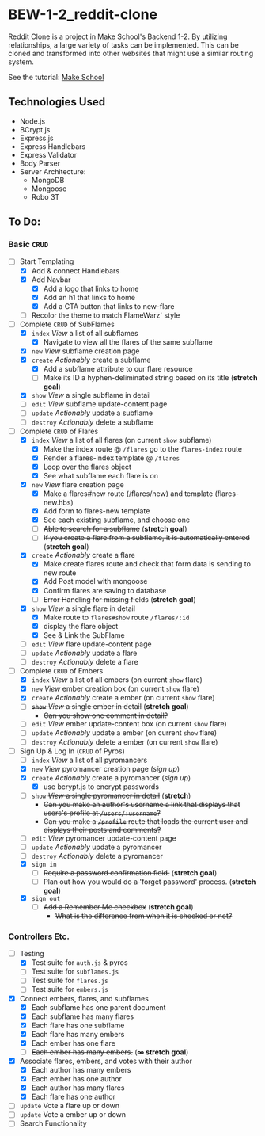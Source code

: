 # BEW-1-2_reddit-clone
Reddit Clone is a project in Make School's Backend 1-2. By utilizing relationships, a large variety of tasks can be implemented. This can be cloned and transformed into other websites that might use a similar routing system.

See the tutorial: <a href='https://www.makeschool.com/academy/track/reddit-clone-in-node-js'>Make School</a>

## Technologies Used
- Node.js
- BCrypt.js
- Express.js
- Express Handlebars
- Express Validator
- Body Parser
- Server Architecture:
	- MongoDB
	- Mongoose
	- Robo 3T

## To Do:
### Basic `CRUD`
- [ ] Start Templating
	- [X] Add & connect Handlebars
	- [X] Add Navbar
		- [X] Add a logo that links to home
		- [X] Add an h1 that links to home
		- [X] Add a CTA button that links to new-flare
	- [ ] Recolor the theme to match FlameWarz' style
- [ ] Complete `CRUD` of SubFlames
	- [X] `index` *View* a list of all subflames
		- [X] Navigate to view all the flares of the same subflame
	- [X] `new` *View* subflame creation page
	- [X] `create` *Actionably* create a subflame
		- [X] Add a subflame attribute to our flare resource
		- [ ] Make its ID a hyphen-deliminated string based on its title (**stretch goal**)
	- [X] `show` *View* a single subflame in detail
	- [ ] `edit` *View* subflame update-content page
	- [ ] `update` *Actionably* update a subflame
	- [ ] `destroy` *Actionably* delete a subflame
- [ ] Complete `CRUD` of Flares
	- [X] `index` *View* a list of all flares (on current `show` subflame)
		- [X] Make the index route @ `/flares` go to the `flares-index` route
		- [X] Render a flares-index template @ `/flares`
		- [X] Loop over the flares object
		- [X] See what subflame each flare is on
	- [X] `new` *View* flare creation page
		- [X] Make a flares#new route (/flares/new) and template (flares-new.hbs)
		- [X] Add form to flares-new template
		- [X] See each existing subflame, and choose one
		- [ ] ~~Able to search for a subflame~~ (**stretch goal**)
		- [ ] ~~If you create a flare from a subflame, it is automatically entered~~ (**stretch goal**)
	- [X] `create` *Actionably* create a flare
		- [X] Make create flares route and check that form data is sending to new route
		- [X] Add Post model with mongoose
		- [X] Confirm flares are saving to database
		- [ ] ~~Error Handling for missing fields~~ (**stretch goal**)
	- [X] `show` *View* a single flare in detail
		- [X] Make route to `flares#show` route `/flares/:id`
		- [X] display the flare object
		- [X] See & Link the SubFlame
	- [ ] `edit` *View* flare update-content page
	- [ ] `update` *Actionably* update a flare
	- [ ] `destroy` *Actionably* delete a flare
- [ ] Complete `CRUD` of Embers
	- [X] `index` *View* a list of all embers (on current `show` flare)
	- [X] `new` *View* ember creation box (on current `show` flare)
	- [X] `create` *Actionably* create a ember (on current `show` flare)
	- [ ] ~~`show` *View* a single ember in detail~~ (**stretch goal**)
		- ~~Can you show one comment in detail?~~
	- [ ] `edit` *View* ember update-content box (on current `show` flare)
	- [ ] `update` *Actionably* update a ember (on current `show` flare)
	- [ ] `destroy` *Actionably* delete a ember (on current `show` flare)
- [ ] Sign Up & Log In (`CRUD` of Pyros)
	- [ ] `index` *View* a list of all pyromancers
	- [X] `new` *View* pyromancer creation page (*sign up*)
	- [X] `create` *Actionably* create a pyromancer (*sign up*)
		- [X] use bcrypt.js to encrypt passwords
	- [ ] `show` ~~*View* a single pyromancer in detail~~ (**stretch**)
		- ~~Can you make an author's username a link that displays that users's profile at `/users/:username`?~~
		- ~~Can you make a `/profile` route that loads the current user and displays their posts and comments?~~
	- [ ] `edit` *View* pyromancer update-content page
	- [ ] `update` *Actionably* update a pyromancer
	- [ ] `destroy` *Actionably* delete a pyromancer
	- [X] `sign in`
		- [ ] ~~Require a password confirmation field.~~ (**stretch goal**)
		- [ ] ~~Plan out how you would do a 'forget password' process.~~ (**stretch goal**)
	- [X] `sign out`
		- [ ] ~~Add a Remember Me checkbox~~ (**stretch goal**)
			- ~~What is the difference from when it is checked or not?~~

### Controllers Etc.
- [ ] Testing
	- [X] Test suite for `auth.js` & pyros
	- [ ] Test suite for `subflames.js`
	- [ ] Test suite for `flares.js`
	- [ ] Test suite for `embers.js`
- [X] Connect embers, flares, and subflames
	- [X] Each subflame has one parent document
	- [X] Each subflame has many flares
	- [X] Each flare has one subflame
	- [X] Each flare has many embers
	- [X] Each ember has one flare
	- [ ] ~~Each ember has many embers.~~ (**∞ stretch goal**)
- [X] Associate flares, embers, and votes with their author
	- [X] Each author has many embers
	- [X] Each ember has one author
	- [X] Each author has many flares
	- [X] Each flare has one author
- [ ] `update` Vote a flare up or down
- [ ] `update` Vote a ember up or down
- [ ] Search Functionality